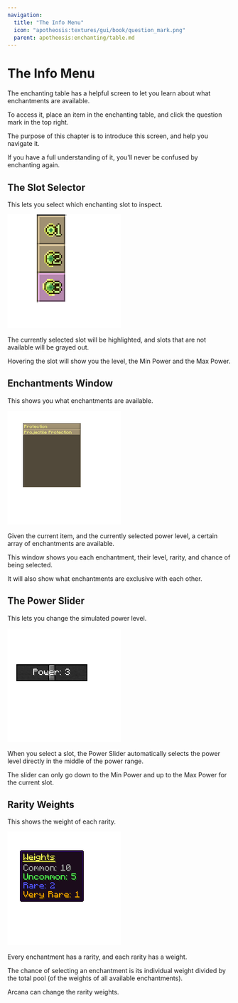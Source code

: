 ```yaml
---
navigation:
  title: "The Info Menu"
  icon: "apotheosis:textures/gui/book/question_mark.png"
  parent: apotheosis:enchanting/table.md
---
```


# The Info Menu

The enchanting table has a helpful screen to let you learn about what enchantments are available.

To access it, place an item in the enchanting table, and click the question mark in the top right.

The purpose of this chapter is to introduce this screen, and help you navigate it.

If you have a full understanding of it, you'll never be confused by enchanting again.

## The Slot Selector

This lets you select which enchanting slot to inspect.

![](slot_selector.png)

The currently selected slot will be highlighted, and slots that are not available will be grayed out.

Hovering the slot will show you the level, the <Color id="dark_red">Min Power</Color> and the <Color id="blue">Max Power</Color>.

## Enchantments Window

This shows you what enchantments are available.

![](enchantments_window.png)

Given the current item, and the currently selected power level, a certain array of enchantments are available.

This window shows you each enchantment, their level, rarity, and chance of being selected.

It will also show what enchantments are exclusive with each other.

## The Power Slider

This lets you change the simulated power level.

![](power_slider.png)

When you select a slot, the Power Slider automatically selects the power level directly in the middle of the power range.

The slider can only go down to the <Color id="dark_red">Min Power</Color> and up to the <Color id="blue">Max Power</Color> for the current slot.

## Rarity Weights

This shows the weight of each rarity.

![](weights.png)

Every enchantment has a rarity, and each rarity has a weight.

The chance of selecting an enchantment is its individual weight divided by the total pool (of the weights of all available enchantments).

<Color hex="#A800A8">Arcana</Color> can change the rarity weights.

